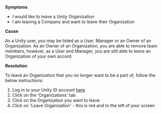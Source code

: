 

**Symptoms**


- I would like to leave a Unity Organization
- I am leaving a Company and want to leave their Organization



**Cause**



As a Unity user, you may be listed as a User, Manager or an Owner of an Organization. As an Owner of an Organization, you are able to remove team members, however, as a User and Manager, you are still able to leave an Organization of your own accord.



**Resolution**



To leave an Organization that you no longer want to be a part of, follow the below instructions:



1) Log in to your Unity ID account [here](id.unity.com)
2) Click on the 'Organizations' tab
3) Click on the Organization you want to leave
4) Click on 'Leave Organization' - this is red and to the left of your screen

